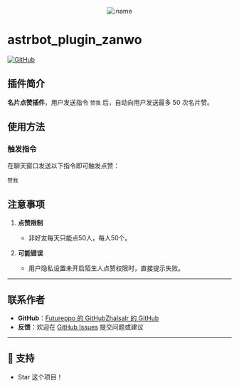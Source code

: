 </div>

<div align="center">

![:name](https://count.getloli.com/@astrbot_plugin_zanwo?name=astrbot_plugin_zanwo&theme=minecraft&padding=7&offset=0&align=top&scale=1&pixelated=1&darkmode=auto)

</div>


# astrbot_plugin_zanwo

[![GitHub](https://img.shields.io/badge/作者-Futureppo-blue)](https://github.com/Futureppo)


## 插件简介
**名片点赞插件**，用户发送指令 `赞我` 后，自动向用户发送最多 50 次名片赞。


## 使用方法

### 触发指令
在聊天窗口发送以下指令即可触发点赞：
```text
赞我
```

## 注意事项

1. **点赞限制**  
   - 非好友每天只能点50人，每人50个。

2. **可能错误**  
   - 用户隐私设置未开启陌生人点赞权限时，直接提示失败。

---

## 联系作者
- **GitHub**：[Futureppo 的 GitHub](https://github.com/Futureppo)[Zhalsalr 的 GitHub](https://github.com/Zhalsalr)
- **反馈**：欢迎在 [GitHub Issues](https://github.com/Futureppo/astrbot_plugin_zanwo/issues) 提交问题或建议

---
## 🌟 支持

- Star 这个项目！
